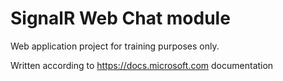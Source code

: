 # SignalR Web Chat module

Web application project for training purposes only.

Written according to https://docs.microsoft.com documentation
